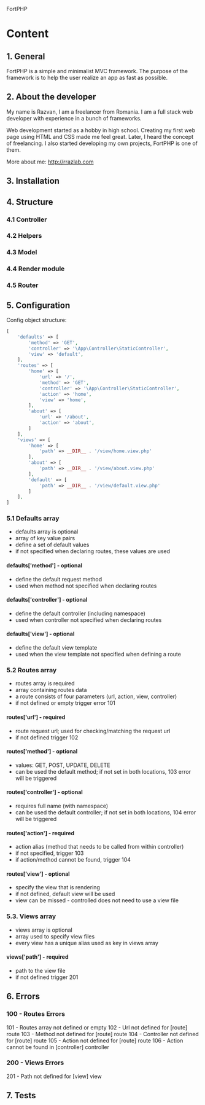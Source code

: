 FortPHP

# Content

## 1. General

FortPHP is a simple and minimalist MVC framework. The purpose of the framework is to help the user realize an app as fast as possible.

## 2. About the developer

My name is Razvan, I am a freelancer from Romania. I am a full stack web developer with experience in a bunch of frameworks.

Web development started as a hobby in high school. Creating my first web page using HTML and CSS made me feel great. Later, I heard the concept of freelancing. I also started developing my own projects, FortPHP is one of them.

More about me: http://rrazlab.com

## 3. Installation

## 4. Structure
### 4.1 Controller
### 4.2 Helpers
### 4.3 Model
### 4.4 Render module
### 4.5 Router

## 5. Configuration

Config object structure:
```php
[
    'defaults' => [
        'method' => 'GET',
        'controller' => '\App\Controller\StaticController',
        'view' => 'default',
    ],
    'routes' => [
        'home' => [
            'url' => '/',
            'method' => 'GET',
            'controller' => '\App\Controller\StaticController',
            'action' => 'home',
            'view' => 'home',
        ],
        'about' => [
            'url' => '/about',
            'action' => 'about',
        ]
    ],
    'views' => [
        'home' => [
            'path' => __DIR__ . '/view/home.view.php'
        ],
        'about' => [
            'path' => __DIR__ . '/view/about.view.php'
        ],
        'default' => [
            'path' => __DIR__ . '/view/default.view.php'
        ]
    ],
]
```

### 5.1 Defaults array
- defaults array is optional
- array of key value pairs
- define a set of default values
- if not specified when declaring routes, these values are used

#### defaults['method'] - optional
- define the default request method
- used when method not specified when declaring routes

#### defaults['controller'] - optional
- define the default controller (including namespace)
- used when controller not specified when declaring routes

#### defaults['view'] - optional
- define the default view template
- used when the view template not specified when defining a route

### 5.2 Routes array
- routes array is required
- array containing routes data
- a route consists of four parameters (url, action, view, controller)
- if not defined or empty trigger error 101

#### routes['url'] - required
- route request url; used for checking/matching the request url
- if not defined trigger 102

#### routes['method'] - optional
- values: GET, POST, UPDATE, DELETE
- can be used the default method; if not set in both locations, 103 error will be triggered

#### routes['controller'] - optional
- requires full name (with namespace)
- can be used the default controller; if not set in both locations, 104 error will be triggered

#### routes['action'] - required
- action alias (method that needs to be called from within controller)
- if not specified, trigger 103
- if action/method cannot be found, trigger 104

#### routes['view'] - optional
- specify the view that is rendering
- if not defined, default view will be used
- view can be missed - controlled does not need to use a view file

### 5.3. Views array
- views array is optional
- array used to specify view files
- every view has a unique alias used as key in views array

#### views['path'] - required
- path to the view file
- if not defined trigger 201

## 6. Errors

### 100 - Routes Errors
101 - Routes array not defined or empty
102 - Url not defined for [route] route
103 - Method not defined for [route] route
104 - Controller not defined for [route] route
105 - Action not defined for [route] route
106 - Action cannot be found in [controller] controller

### 200 - Views Errors
201 - Path not defined for [view] view

## 7. Tests

